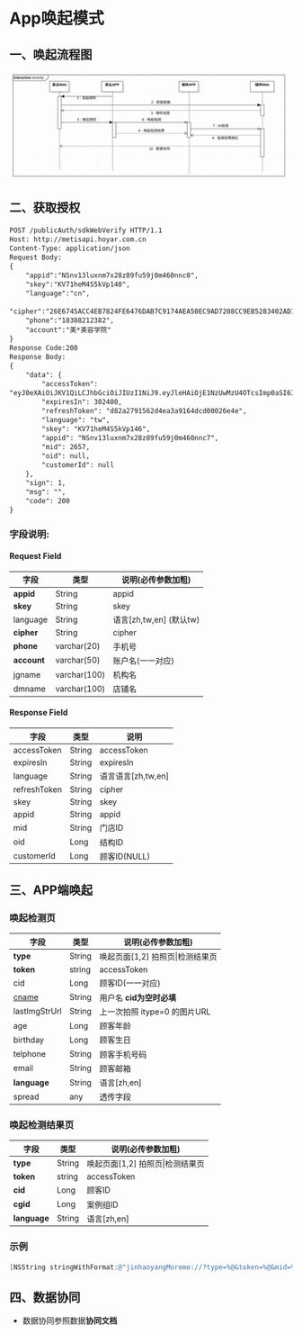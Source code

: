 # App唤起模式

## 一、唤起流程图

![image-20191126115912896](assets/image-20191126115912896.png)

## 二、获取授权

```http
POST /publicAuth/sdkWebVerify HTTP/1.1
Host: http://metisapi.hoyar.com.cn
Content-Type: application/json 
Request Body:
{
    "appid":"NSnv13luxnm7x28z89fu59j0m460nnc0",
    "skey":"KV71heM4S5kVp140",
    "language":"cn", 
    "cipher":"26E6745ACC4EB7824FE6476DAB7C9174AEA50EC9AD7208CC9EB5283402AD1D80", 
    "phone":"18388212382",
    "account":"美*美容学院"
}
Response Code:200
Response Body:
{
    "data": {
        "accessToken": "eyJ0eXAiOiJKV1QiLCJhbGciOiJIUzI1NiJ9.eyJleHAiOjE1NzUwMzU4OTcsImp0aSI6IjI2NTcifQ.3cqF4BMfeCJIqI1dd8hSNurz0aN6e3y9bZtuT_Xbgag",
        "expiresIn": 302400,
        "refreshToken": "d82a2791562d4ea3a9164dcd00026e4e",
        "language": "tw",
        "skey": "KV71heM4S5kVp146",
        "appid": "NSnv13luxnm7x28z89fu59j0m460nnc7",
        "mid": 2657,
        "oid": null,
        "customerId": null
    },
    "sign": 1,
    "msg": "",
    "code": 200
}
```

### 字段说明:

#### Request Field

| 字段        | 类型         | 说明(必传参数加粗)      |
| ----------- | ------------ | ----------------------- |
| **appid**   | String       | appid                   |
| **skey**    | String       | skey                    |
| language    | String       | 语言[zh,tw,en] (默认tw) |
| **cipher**  | String       | cipher                  |
| **phone**   | varchar(20)  | 手机号                  |
| **account** | varchar(50)  | 账户名(一一对应)        |
| jgname      | varchar(100) | 机构名                  |
| dmname      | varchar(100) | 店铺名                  |

####  Response Field

| 字段        | 类型   | 说明   |
| ----------- | ------ | ------ |
| accessToken | String | accessToken |
| expiresIn   | String | expiresIn |
| language    | String | 语言语言[zh,tw,en] |
| refreshToken      | String | cipher |
| skey       | String | skey |
| appid     | String | appid |
| mid | String | 门店ID |
| oid | Long | 结构ID |
| customerId | Long | 顾客ID(NULL) |

## 三、APP端唤起



### 唤起检测页

| 字段          | 类型   | 说明(必传参数加粗)               |
| ------------- | ------ | -------------------------------- |
| **type**      | String | 唤起页面[1,2] 拍照页\|检测结果页 |
| **token**     | string | accessToken                      |
| cid           | Long   | 顾客ID(一一对应)                 |
| <u>cname</u>  | String | 用户名 **cid为空时必填**         |
| lastImgStrUrl | String | 上一次拍照 itype=0 的图片URL     |
| age           | Long   | 顾客年龄                         |
| birthday      | Long   | 顾客生日                         |
| telphone      | String | 顾客手机号码                     |
| email         | String | 顾客邮箱                         |
| **language**  | String | 语言[zh,en]                      |
| spread        | any    | 透传字段                         |



### 唤起检测结果页

| 字段         | 类型   | 说明(必传参数加粗)               |
| ------------ | ------ | -------------------------------- |
| **type**     | String | 唤起页面[1,2] 拍照页\|检测结果页 |
| **token**    | string | accessToken                      |
| **cid**      | Long   | 顾客ID                           |
| **cgid**     | Long   | 案例组ID                         |
| **language** | String | 语言[zh,en]                      |

 

### 示例

```objective-c
[NSString stringWithFormat:@"jinhaoyangMoreme://?type=%@&token=%@&mid=%@&cid=%@&cgid=%@&language=%@",@"2",@"B870D847A5D8E3B01C725899C8C5931607BA59A10ED77757C74DEDC56DC629D1",@"2370",@"356957",@"589773",@"zh"];
```



## 四、数据协同

- 数据协同参照数据**协同文档**